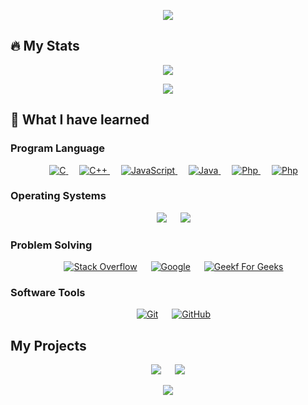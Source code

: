 <p align="center">
  <a href="https://github.com/DenverCoder1/readme-typing-svg"><img src="https://readme-typing-svg.herokuapp.com?font=VT323&size=30&color=24B0F7&center=true&vCenter=true&lines=Hello+I'm+Drof+%7C+Ford;Computer+Science+%40KMUTNB"></a>
</p>

## 🔥 My Stats

<p align="center"><img src="https://github-readme-stats.vercel.app/api/top-langs/?username=b522010249&layout=compact&theme=github_dark"/></p>
<p align="center"><img src="https://github-readme-stats.vercel.app/api?username=b522010249&theme=github_dark&show_icons=true"/></p>

## 🤦 What I have learned

### Program Language

<p align="center"> 
  &emsp; 
  <a href="https://www.cprogramming.com/" target="_blank"> 
    <img alt="C" src="https://img.shields.io/badge/C%20-%232370ED.svg?style=plastic&logo=c&logoColor=white">
  </a> 
  &emsp;
  <a href="https://www.w3schools.com/cpp/" target="_blank"> 
    <img alt="C++" src="https://img.shields.io/badge/C++%20-%2300599C.svg?style=plastic&logo=c%2B%2B&logoColor=white">
  </a> 
  &emsp;
  <a href="https://developer.mozilla.org/en-US/docs/Web/JavaScript" target="_blank"> 
     <img alt="JavaScript" src="https://img.shields.io/badge/JavaScript%20-%23F7DF1E.svg?style=plastic&logo=javascript&logoColor=black">
   </a>
  &emsp;
  <a href="https://www.java.com" target="_blank"> 
    <img alt="Java" src="https://img.shields.io/badge/Java-%23007396.svg?style=plastic&logo=java&logoColor=white">
  </a>
  &emsp;
  <a href="https://www.php.net/" target="_blank"> 
    <img alt="Php" src="https://img.shields.io/badge/PHP-777BB4?style=plastic&logo=php&logoColor=white">
  </a> 
  &emsp;
  <a href="#" target="_blank"> 
    <img alt="Php" src="https://img.shields.io/badge/MySQL-00758F?style=plastic&logo=mysql&logoColor=black">
  </a>    
</p>

### Operating Systems

<p align="center">
  &emsp;
    <a href="https://www.linux.org/"><img src="https://img.shields.io/badge/Linux-FCC624?style=plastic&logo=linux&logoColor=black"></a>
  &emsp;
    <a href="https://ubuntu.com/"><img src="https://img.shields.io/badge/Ubuntu-E95420?style=plastic&logo=ubuntu&logoColor=white"></a>   
</p>

### Problem Solving

<p align="center">
  &emsp;
    <a href="https://stackoverflow.com/"><img alt="Stack Overflow" src="https://img.shields.io/badge/-Stack%20Overflow-FE7A16?style=plastic&logo=stack-overflow&logoColor=white"></a>
  &emsp;
    <a href="https://www.google.com/search?q=how+to+be+good+at+programming&sxsrf=APq-WBuh1cJTYZXNt3-Jl-56Jv0ioX6VcA%3A1650444710409&source=hp&ei=pslfYtWYF9Ls2roPm4ic0AY&iflsig=AHkkrS4AAAAAYl_XtmbYHE_-9l5WTV3ZbOsEA6bWSvij&oq=how+to+be+good+&gs_lcp=Cgdnd3Mtd2l6EAMYADIKCAAQgAQQhwIQFDIFCAAQgAQyBQgAEIAEMgUIABCABDIFCAAQgAQyBQgAEIAEMgUIABCABDIFCAAQgAQyBQguEIAEMgUIABCABDoHCCMQ6gIQJzoECCMQJzoECAAQQzoKCC4QxwEQ0QMQQzoLCAAQgAQQsQMQgwE6CwguELEDEMcBEKMCOg4ILhCABBCxAxCDARDUAjoICC4QgAQQ1AI6DgguEIAEELEDEMcBEKMCOgcIABCxAxAKOgUIABCxAzoICAAQgAQQsQM6CwguEIAEELEDENQCOgUIABDLAToICC4Q1AIQywE6BQguEMsBULoDWPIvYMs0aAVwAHgAgAFYiAGFCZIBAjE3mAEAoAEBsAEK&sclient=gws-wiz"><img alt = "Google" src="https://img.shields.io/badge/google-%234285F4.svg?style=plastic&logo=google&logoColor=white" /></a>
  &emsp;
    <a href="#"><img alt="Geekf For Geeks" src="https://img.shields.io/badge/geeksforgeeks-%230F9D58.svg?style=plastic&logo=geeksforgeeks&logoColor=white"></a>       
</p>

### Software Tools

<p align="center">
  &emsp;
    <a href="https://git-scm.com/"><img alt="Git" src="https://img.shields.io/badge/Git%20-%23F05033.svg?style=plastic&logo=git&logoColor=white"></a>
  &emsp;
    <a href="https://github.com/"><img alt="GitHub" src="https://img.shields.io/badge/github-%23181717.svg?style=plastic&logo=github&logoColor=white"></a> 
</p>

## My Projects

<p align="center">
   <a href="https://b522010249.github.io/drof/"><img src="https://github-readme-stats.vercel.app/api/pin/?username=b522010249&repo=drof&theme=github_dark"/></a>
   &emsp;
   <a href="https://github.com/b522010249/numerical"><img src="https://github-readme-stats.vercel.app/api/pin/?username=b522010249&repo=numerical&theme=github_dark"/></a>
</p>
<p align="center">
   <a href="https://github.com/b522010249/My-first-game-code"><img src="https://github-readme-stats.vercel.app/api/pin/?username=b522010249&repo=My-first-game-code&theme=github_dark"/></a>
</p>
